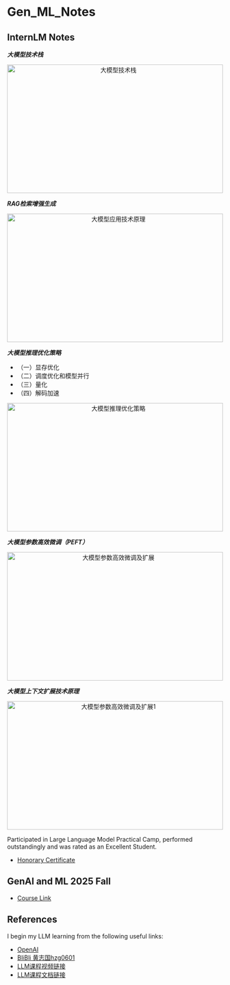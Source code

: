 # Gen_ML_Notes

## InternLM Notes

***大模型技术栈***


<div style="text-align: center; overflow: hidden; max-width: 800px; margin: 0 auto;">
  <img src="images/大模型技术栈.png" alt="大模型技术栈" style="width: 100%; height: auto; object-fit: cover; max-height: 300px;" />
</div>

  

***RAG检索增强生成***


<div style="text-align: center; overflow: hidden; max-width: 800px; margin: 0 auto;">
  <img src="images/大模型应用技术原理.png" alt="大模型应用技术原理" style="width: 100%; height: auto; object-fit: cover; max-height: 300px;" />
</div>


***大模型推理优化策略***


* （一）显存优化
* （二）调度优化和模型并行
* （三）量化
* （四）解码加速

<div style="text-align: center; overflow: hidden; max-width: 800px; margin: 0 auto;">
  <img src="images/大模型推理优化策略.png" alt="大模型推理优化策略" style="width: 100%; height: auto; object-fit: cover; max-height: 300px;" />
</div>

***大模型参数高效微调（PEFT）***

<div style="text-align: center; overflow: hidden; max-width: 800px; margin: 0 auto;">
  <img src="images/大模型参数高效微调及扩展.png" alt="大模型参数高效微调及扩展" style="width: 100%; height: auto; object-fit: cover; max-height: 300px;" />
</div>


***大模型上下文扩展技术原理***

<div style="text-align: center; overflow: hidden; max-width: 800px; margin: 0 auto;">
  <img src="images/大模型参数高效微调及扩展1.png" alt="大模型参数高效微调及扩展1" style="width: 100%; height: auto; object-fit: cover; max-height: 300px;" />
</div>


Participated in Large Language Model Practical Camp, performed outstandingly and was rated as an Excellent Student.

* [Honorary Certificate](pdf/honor.pdf)

## GenAI and ML 2025 Fall


* [Course Link](https://speech.ee.ntu.edu.tw/~hylee/GenAI-ML/2025-fall.php)


## References

I begin my LLM learning from the following useful links:

* [OpenAI](https://www.openai.com)
* [BliBli 黄志国hzg0601](https://space.bilibili.com/286387578)
* [LLM课程视频链接](https://www.bilibili.com/video/BV1sT4y1p71V/)
* [LLM课程文档链接](https://github.com/InternLM/tutorial/tree/main/langchain)


